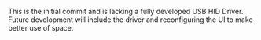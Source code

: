 This is the initial commit and is lacking a fully developed USB HID Driver.
Future development will include the driver and reconfiguring the UI to make better use of space.
